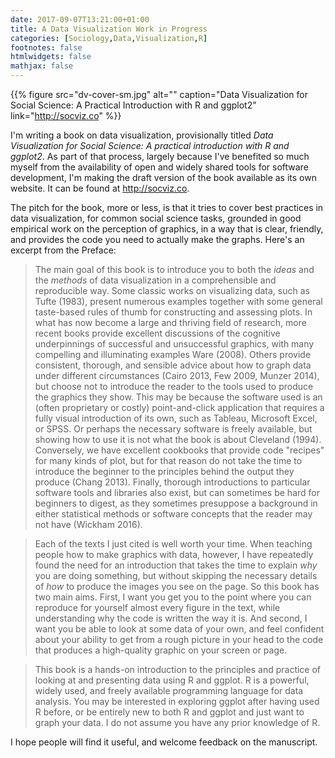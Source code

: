 ```yaml
---
date: 2017-09-07T13:21:00+01:00
title: A Data Visualization Work in Progress
categories: [Sociology,Data,Visualization,R]
footnotes: false
htmlwidgets: false
mathjax: false
---
```


{{% figure src="dv-cover-sm.jpg" alt="" caption="Data Visualization for Social Science: A Practical Introduction with R and ggplot2" link="http://socviz.co" %}}

I'm writing a book on data visualization, provisionally titled *Data Visualization for Social Science: A practical introduction with R and ggplot2*. As part of that process, largely because I've benefited so much myself from the availability of open and widely shared tools for software development, I'm making the draft version of the book available as its own website. It can be found at <http://socviz.co>. 

The pitch for the book, more or less, is that it tries to cover best practices in data visualization, for common social science tasks, grounded in good empirical work on the perception of graphics, in a way that is clear, friendly, and provides the code you need to actually make the graphs. Here's an excerpt from the Preface:

> The main goal of this book is to introduce you to both the *ideas* and the *methods* of data visualization in a comprehensible and reproducible way. Some classic works on visualizing data, such as Tufte (1983), present numerous examples together with some general taste-based rules of thumb for constructing and assessing plots. In what has now become a large and thriving field of research, more recent books provide excellent discussions of the cognitive underpinnings of successful and unsuccessful graphics, with many compelling and illuminating examples Ware (2008). Others provide consistent, thorough, and sensible advice about how to graph data under different circumstances (Cairo 2013, Few 2009, Munzer 2014), but choose not to introduce the reader to the tools used to produce the graphics they show. This may be because the software used is an (often proprietary or costly) point-and-click application that requires a fully visual introduction of its own, such as Tableau, Microsoft Excel, or SPSS. Or perhaps the necessary software is freely available, but showing how to use it is not what the book is about Cleveland (1994). Conversely, we have excellent cookbooks that provide code "recipes" for many kinds of plot, but for that reason do not take the time to introduce the beginner to the principles behind the output they produce (Chang 2013). Finally, thorough introductions to particular software tools and libraries also exist, but can sometimes be hard for beginners to digest, as they sometimes presuppose a background in either statistical methods or software concepts that the reader may not have (Wickham 2016).

> Each of the texts I just cited is well worth your time. When teaching people how to make graphics with data, however, I have repeatedly found the need for an introduction that takes the time to explain *why* you are doing something, but without skipping the necessary details of *how* to produce the images you see on the page. So this book has two main aims. First, I want you get you to the point where you can reproduce for yourself almost every figure in the text, while understanding why the code is written the way it is. And second, I want you be able to look at some data of your own, and feel confident about your ability to get from a rough picture in your head to the code that produces a high-quality graphic on your screen or page.

> This book is a hands-on introduction to the principles and practice of looking at and presenting data using R and ggplot. R is a powerful, widely used, and freely available programming language for data analysis. You may be interested in exploring ggplot after having used R before, or be entirely new to both R and ggplot and just want to graph your data. I do not assume you have any prior knowledge of R.

I hope people will find it useful, and welcome feedback on the manuscript.
